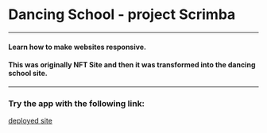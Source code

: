 # Dancing School - project Scrimba

---

#### Learn how to make websites responsive.
#### This was originally NFT Site and then it was transformed into the dancing school site.

---

### Try the app with the following link:
[deployed site](https://dancing-school-jan-blaska-scrimba.netlify.app/)

